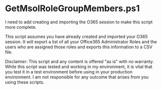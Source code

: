 # GetMsolRoleGroupMembers.ps1

I need to add creating and importing the O365 session to make this script more complete.

This script assumes you have already created and imported your O365 session.  It will export a list of all your Office365 Administrator Roles and the users who are assigned those roles and exports this information to a CSV file.

Disclaimer: This script and any content is offered "as is" with no warranty. While this script was tested and working in my environment, it is vital that you test it in a test environment before using in your production environment. I am not responsible for any outcome that arises from you using these scripts.


